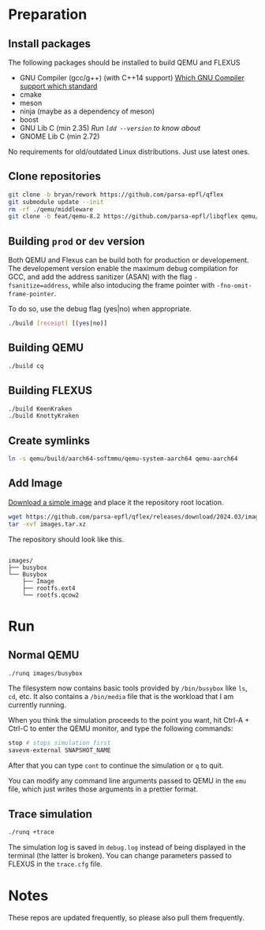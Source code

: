 # Preparation

## Install packages

The following packages should be installed to build QEMU and FLEXUS

- GNU Compiler (gcc/g++) (with C++14 support) [Which GNU Compiler support which standard](https://gcc.gnu.org/projects/cxx-status.html)
- cmake
- meson
- ninja (maybe as a dependency of meson)
- boost
- GNU Lib C (min 2.35) _Run `ldd --version` to know about_
- GNOME Lib C (min 2.72)

No requirements for old/outdated Linux distributions. Just use latest ones.

## Clone repositories

```sh
git clone -b bryan/rework https://github.com/parsa-epfl/qflex
git submodule update --init
rm -rf ./qemu/middleware
git clone -b feat/qemu-8.2 https://github.com/parsa-epfl/libqflex qemu/middleware
```

## Building `prod` or `dev` version
Both QEMU and Flexus can be build both for production or developement.
The developement version enable the maximum debug compilation for GCC, and
add the address sanitizer (ASAN) with the flag `-fsanitize=address`, while also intoducing the frame pointer with `-fno-omit-frame-pointer`.

To do so, use the debug flag (yes|no) when appropriate.

```sh
./build [receipt] [(yes|no)]
```

## Building QEMU

```sh
./build cq
```

## Building FLEXUS
```sh
./build KeenKraken
./build KnottyKraken
```

## Create symlinks
```sh
ln -s qemu/build/aarch64-softmmu/qemu-system-aarch64 qemu-aarch64
```

## Add Image

[Download a simple image](https://github.com/parsa-epfl/qflex/releases/download/2024.03/images.tar.xz) and place it the
repository root location.

```sh
wget https://github.com/parsa-epfl/qflex/releases/download/2024.03/images.tar.xz
tar -xvf images.tar.xz
```

The repository should look like this.

```

images/
├── busybox
└── Busybox
    ├── Image
    ├── rootfs.ext4
    └── rootfs.qcow2
```

# Run

## Normal QEMU

```sh
./runq images/busybox
```

The filesystem now contains basic tools provided by `/bin/busybox` like `ls`, `cd`, etc. It also contains a `/bin/media` file that is the workload that I am currently running.

When you think the simulation proceeds to the point you want, hit Ctrl-A + Ctrl-C to enter the QEMU monitor, and type the following commands:
```sh
stop # stops simulation first
savevm-external SNAPSHOT_NAME
```

After that you can type `cont` to continue the simulation or `q` to quit.

You can modify any command line arguments passed to QEMU in the `emu` file, which just writes those arguments in a prettier format.

## Trace simulation

```sh
./runq +trace
```

The simulation log is saved in `debug.log` instead of being displayed in the terminal (the latter is broken). You can change parameters passed to FLEXUS in the `trace.cfg` file.

<!-- ## Timing simulation

```sh
./runq +timing
```

You can change parameters passed to FLEXUS in the `timing.cfg` file. -->

# Notes

These repos are updated frequently, so please also pull them frequently.